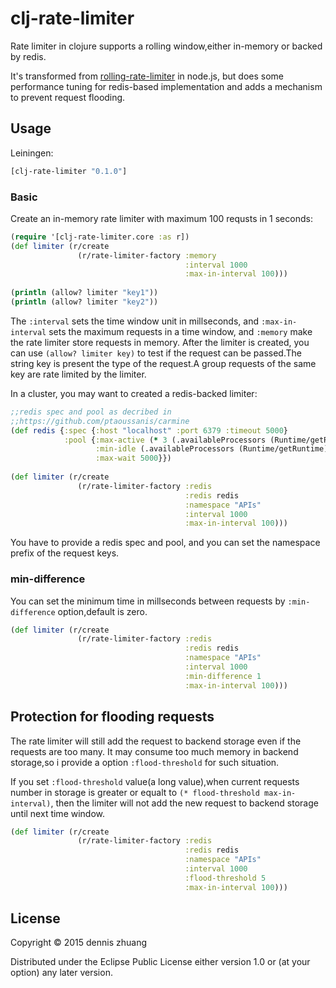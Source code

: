 # clj-rate-limiter

Rate limiter in clojure supports a rolling window,either in-memory or backed by redis.

It's transformed from [rolling-rate-limiter](https://github.com/classdojo/rolling-rate-limiter) in node.js, but does some performance tuning for redis-based implementation and adds a mechanism to prevent request flooding.

## Usage

Leiningen:

```clj
[clj-rate-limiter "0.1.0"]
```

### Basic

Create an in-memory rate limiter with maximum 100 requsts in 1 seconds:

```clj
(require '[clj-rate-limiter.core :as r])
(def limiter (r/create
	           (r/rate-limiter-factory :memory
	                                   :interval 1000 
	                                   :max-in-interval 100)))
	                                   
(println (allow? limiter "key1"))	 
(println (allow? limiter "key2"))	                                  
```

The `:interval` sets the time window unit in millseconds, and `:max-in-interval` sets the maximum requests in a time window, and `:memory` make the rate limiter store requests in memory.
After the limiter is created, you can use `(allow? limiter key)` to test if the request can be passed.The string key is present the type of the request.A group requests of the same key are rate limited by the limiter.

In a cluster, you may want to created a redis-backed limiter:

```clj
;;redis spec and pool as decribed in 
;;https://github.com/ptaoussanis/carmine
(def redis {:spec {:host "localhost" :port 6379 :timeout 5000}
            :pool {:max-active (* 3 (.availableProcessors (Runtime/getRuntime)))
                   :min-idle (.availableProcessors (Runtime/getRuntime))
                   :max-wait 5000}})
                   
(def limiter (r/create
	           (r/rate-limiter-factory :redis
	                                   :redis redis
	                                   :namespace "APIs"
	                                   :interval 1000
	                                   :max-in-interval 100)))
```

You have to provide a redis spec and pool, and you can set the namespace prefix of the request keys.


### min-difference

You can set the minimum time in millseconds between requests by `:min-difference` option,default is zero.

```clj
(def limiter (r/create
	           (r/rate-limiter-factory :redis
	                                   :redis redis
	                                   :namespace "APIs"
	                                   :interval 1000
	                                   :min-difference 1 
	                                   :max-in-interval 100)))
```

## Protection for flooding requests

The rate limiter will still add the request to backend storage even if the requests are too many. It may consume too much memory in backend storage,so i provide a option `:flood-threshold` for such situation.

If you set `:flood-threshold` value(a long value),when current requests number in storage is greater or equalt to `(* flood-threshold max-in-interval)`, then the limiter will not add the new request to backend storage until next time window.

```clj
(def limiter (r/create
	           (r/rate-limiter-factory :redis
	                                   :redis redis
	                                   :namespace "APIs"
	                                   :interval 1000
	                                   :flood-threshold 5
	                                   :max-in-interval 100)))
```


## License

Copyright © 2015 dennis zhuang

Distributed under the Eclipse Public License either version 1.0 or (at
your option) any later version.
